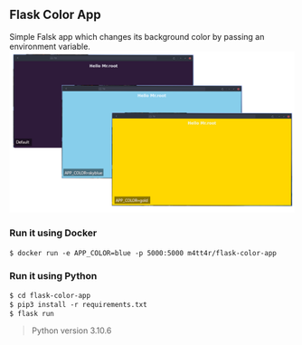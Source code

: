## Flask Color App

Simple Falsk app which changes its background color by passing an environment variable.
![Screenshot of the app.](https://github.com/AhmedMattar21/flask-color-app/blob/master/static/images/color_app.png)

### Run it using Docker
```
$ docker run -e APP_COLOR=blue -p 5000:5000 m4tt4r/flask-color-app
```

### Run it using Python
```
$ cd flask-color-app
$ pip3 install -r requirements.txt
$ flask run
```

> Python version 3.10.6
